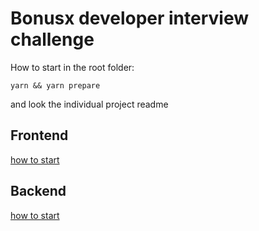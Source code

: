 # Bonusx developer interview challenge

How to start in the root folder:

```
yarn && yarn prepare
```

and look the individual project readme

## Frontend

[how to start](./frontend/README.md)

## Backend

[how to start](./backend/README.md)
